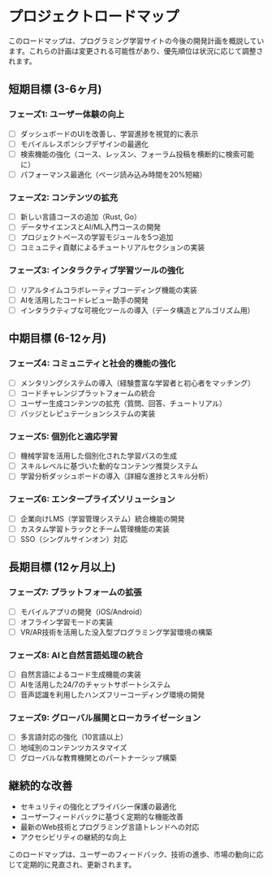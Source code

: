 # プロジェクトロードマップ

このロードマップは、プログラミング学習サイトの今後の開発計画を概説しています。これらの計画は変更される可能性があり、優先順位は状況に応じて調整されます。

## 短期目標 (3-6ヶ月)

### フェーズ1: ユーザー体験の向上

- [ ] ダッシュボードのUIを改善し、学習進捗を視覚的に表示
- [ ] モバイルレスポンシブデザインの最適化
- [ ] 検索機能の強化（コース、レッスン、フォーラム投稿を横断的に検索可能に）
- [ ] パフォーマンス最適化（ページ読み込み時間を20%短縮）

### フェーズ2: コンテンツの拡充

- [ ] 新しい言語コースの追加（Rust, Go）
- [ ] データサイエンスとAI/ML入門コースの開発
- [ ] プロジェクトベースの学習モジュールを5つ追加
- [ ] コミュニティ貢献によるチュートリアルセクションの実装

### フェーズ3: インタラクティブ学習ツールの強化

- [ ] リアルタイムコラボレーティブコーディング機能の実装
- [ ] AIを活用したコードレビュー助手の開発
- [ ] インタラクティブな可視化ツールの導入（データ構造とアルゴリズム用）

## 中期目標 (6-12ヶ月)

### フェーズ4: コミュニティと社会的機能の強化

- [ ] メンタリングシステムの導入（経験豊富な学習者と初心者をマッチング）
- [ ] コードチャレンジプラットフォームの統合
- [ ] ユーザー生成コンテンツの拡充（質問、回答、チュートリアル）
- [ ] バッジとレピュテーションシステムの実装

### フェーズ5: 個別化と適応学習

- [ ] 機械学習を活用した個別化された学習パスの生成
- [ ] スキルレベルに基づいた動的なコンテンツ推奨システム
- [ ] 学習分析ダッシュボードの導入（詳細な進捗とスキル分析）

### フェーズ6: エンタープライズソリューション

- [ ] 企業向けLMS（学習管理システム）統合機能の開発
- [ ] カスタム学習トラックとチーム管理機能の実装
- [ ] SSO（シングルサインオン）対応

## 長期目標 (12ヶ月以上)

### フェーズ7: プラットフォームの拡張

- [ ] モバイルアプリの開発（iOS/Android）
- [ ] オフライン学習モードの実装
- [ ] VR/AR技術を活用した没入型プログラミング学習環境の構築

### フェーズ8: AIと自然言語処理の統合

- [ ] 自然言語によるコード生成機能の実装
- [ ] AIを活用した24/7のチャットサポートシステム
- [ ] 音声認識を利用したハンズフリーコーディング環境の開発

### フェーズ9: グローバル展開とローカライゼーション

- [ ] 多言語対応の強化（10言語以上）
- [ ] 地域別のコンテンツカスタマイズ
- [ ] グローバルな教育機関とのパートナーシップ構築

## 継続的な改善

- セキュリティの強化とプライバシー保護の最適化
- ユーザーフィードバックに基づく定期的な機能改善
- 最新のWeb技術とプログラミング言語トレンドへの対応
- アクセシビリティの継続的な向上

このロードマップは、ユーザーのフィードバック、技術の進歩、市場の動向に応じて定期的に見直され、更新されます。
